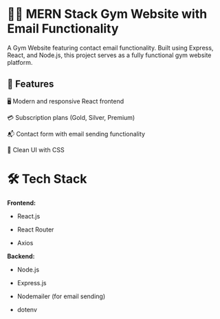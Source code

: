 # 🏋️‍♂️ MERN Stack Gym Website with Email Functionality
A   Gym Website featuring  contact email functionality. Built using Express, React, and Node.js, this project serves as a fully functional gym website platform.

## 🚀 Features
🖥️ Modern and responsive React frontend

💳 Subscription plans (Gold, Silver, Premium)

📬 Contact form with email sending functionality

🧠 Clean UI with CSS

# 🛠️ Tech Stack
<b>Frontend:</b>
- React.js

- React Router

- Axios


<b>Backend:</b>
- Node.js

- Express.js

- Nodemailer (for email sending)


- dotenv
